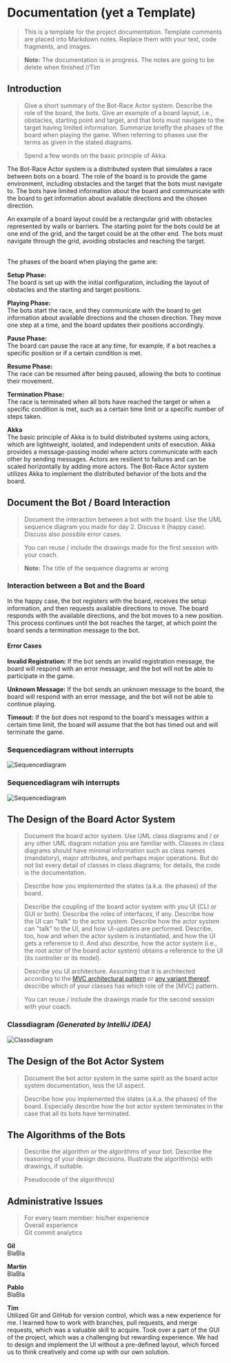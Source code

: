 # Documentation (yet a Template)

> This is a template for the project documentation. Template comments are placed
> into Markdown notes. Replace them with your text, code fragments, and images.

> **Note:** The documentation is in progress. The notes are going to be delete when finished //Tim

## Introduction

> Give a short summary of the Bot-Race Actor system. Describe the role of the board, the bots.
> Give an example of a board layout, i.e., obstacles, starting point and target, and that bots must navigate to the
> target having
> limited information. Summarize briefly the phases of the board when playing the game.
> When referring to phases use the terms as given in the stated diagrams.

> Spend a few words on the basic principle of Akka.

The Bot-Race Actor system is a distributed system that simulates a race between bots on a board. The role of the board
is to provide the game environment, including obstacles and the target that the bots must navigate to. The bots have
limited information about the board and communicate with the board to get information about available directions and the
chosen direction.

An example of a board layout could be a rectangular grid with obstacles represented by walls or barriers. The starting
point for the bots could be at one end of the grid, and the target could be at the other end. The bots must navigate
through the grid, avoiding obstacles and reaching the target.

\
The phases of the board when playing the game are:

**Setup Phase:**\
The board is set up with the initial configuration, including the layout of obstacles and the starting
and target positions.

**Playing Phase:**\
The bots start the race, and they communicate with the board to get information about available
directions and the chosen direction. They move one step at a time, and the board updates their positions accordingly.

**Pause Phase:**\
The board can pause the race at any time, for example, if a bot reaches a specific position or if a
certain condition is met.

**Resume Phase:**\
The race can be resumed after being paused, allowing the bots to continue their movement.

**Termination Phase:** \
The race is terminated when all bots have reached the target or when a specific condition is met,
such as a certain time limit or a specific number of steps taken.

**Akka**\
The basic principle of Akka is to build distributed systems using actors, which are lightweight, isolated, and
independent units of execution. Akka provides a message-passing model where actors communicate with each other by
sending messages. Actors are resilient to failures and can be scaled horizontally by adding more actors. The Bot-Race
Actor system utilizes Akka to implement the distributed behavior of the bots and the board.

## Document the Bot / Board Interaction

> Document the interaction between a bot with the board. Use the UML sequence diagram
> you made for day 2. Discuss it (happy case). Discuss also possible error cases.

> You can reuse / include the drawings made for the first session with your coach.

> **Note:** The title of the sequence diagrams ar wrong

### Interaction between a Bot and the Board

In the happy case, the bot registers with the board, receives the setup information, and then requests available
directions to move. The board responds with the available directions, and the bot moves to a new position. This process
continues until the bot reaches the target, at which point the board sends a termination message to the bot.

#### Error Cases

**Invalid Registration:** If the bot sends an invalid registration message, the board will respond with an error
message,
and the bot will not be able to participate in the game.

**Unknown Message:** If the bot sends an unknown message to the board, the board will respond with an error message, and
the
bot will not be able to continue playing.

**Timeout:** If the bot does not respond to the board's messages within a certain time limit, the board will assume that
the
bot has timed out and will terminate the game.

### Sequencediagram without interrupts

![Sequencediagram](../img/Sequencediagram_without.svg)

### Sequencediagram wih interrupts

![Sequencediagram](../img/Sequencediagram_with.svg)

## The Design of the Board Actor System

> Document the board actor system. Use UML class diagrams and / or any other UML diagram notation
> you are familiar with. Classes in class diagrams should have minimal information such as class
> names (mandatory), major attributes, and perhaps major operations. But do not list every detail
> of classes in class diagrams; for details, the code is the documentation.

> Describe how you implemented the states (a.k.a. the phases) of the board.

> Describe the coupling of the board actor system with you UI (CLI or GUI or both). Describe
> the roles of interfaces, if any. Describe how the UI can "talk" to the actor system.
> Describe how the actor system can "talk" to the UI, and how UI-updates are performed.
> Describe, too, how and when the actor system is instantiated, and how the UI
> gets a reference to it. And also describe, how the actor system (i.e., the root actor
> of the board actor system) obtains a reference to the UI (its controller or its model).

> Describe you UI architecture. Assuming that it is architected according to the
> [MVC architectural pattern](https://en.wikipedia.org/wiki/Model%E2%80%93view%E2%80%93controller) or
> [any variant thereof](https://martinfowler.com/eaaDev/uiArchs.html),
> describe which of your classes has which role of the [MVC] pattern.

> You can reuse / include the drawings made for the second session with your coach.

### Classdiagram *(Generated by IntelliJ IDEA)*

![Classdiagram](src/java-06.png)

## The Design of the Bot Actor System

> Document the bot actor system in the same spirit as the board actor system documentation, less
> the UI aspect.

> Describe how you implemented the states (a.k.a. the phases) of the board. Especially
> describe how the bot actor system terminates in the case that all its bots have
> terminated.

## The Algorithms of the Bots

> Describe the algorithm or the algorithms of your bot. Describe the reasoning of your
> design decisions. Illustrate the algorithm(s) with drawings, if suitable.

> Pseudocode of the algorithm(s)

## Administrative Issues

> For every team member: his/her experience  
> Overall experience  
> Git commit analytics

**Gil**\
BlaBla

**Martin**\
BlaBla

**Pablo**\
BlaBla

**Tim**\
Utilized Git and GitHub for version control, which was a new experience for me. I learned how to work with branches,
pull requests, and merge requests, which was a valuable skill to acquire.
Took over a part of the GUI of the project, which was a challenging but rewarding experience. We had to design and implement
the UI without a pre-defined layout, which forced us to think creatively and come up with our own solution.
